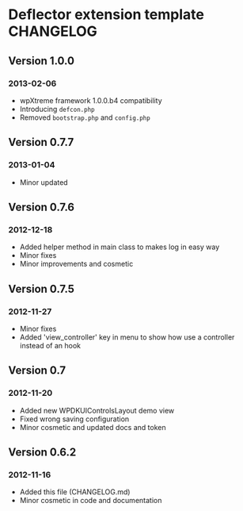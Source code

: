 # Deflector extension template CHANGELOG

## Version 1.0.0
### 2013-02-06

* wpXtreme framework 1.0.0.b4 compatibility
* Introducing `defcon.php`
* Removed `bootstrap.php` and `config.php`


## Version 0.7.7
### 2013-01-04

* Minor updated

## Version 0.7.6
### 2012-12-18

* Added helper method in main class to makes log in easy way
* Minor fixes
* Minor improvements and cosmetic

## Version 0.7.5
### 2012-11-27

* Minor fixes
* Added 'view_controller' key in menu to show how use a controller instead of an hook


## Version 0.7
### 2012-11-20

* Added new WPDKUIControlsLayout demo view
* Fixed wrong saving configuration
* Minor cosmetic and updated docs and token


## Version 0.6.2
### 2012-11-16

* Added this file (CHANGELOG.md)
* Minor cosmetic in code and documentation